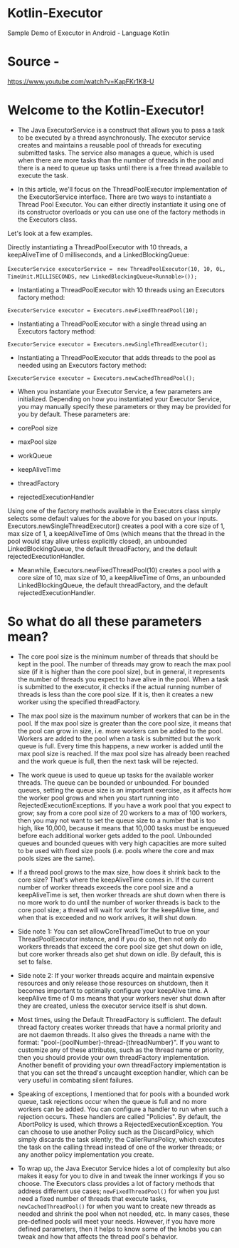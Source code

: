 # Kotlin-Executor
Sample Demo of Executor in Android - Language Kotlin
# Source - 

https://www.youtube.com/watch?v=KapFKr1K8-U 


# Welcome to the Kotlin-Executor!

* The Java ExecutorService is a construct that allows you to pass a task to be executed by a thread asynchronously. The executor service creates and maintains a reusable pool of threads for executing submitted tasks. The service also manages a queue, which is used when there are more tasks than the number of threads in the pool and there is a need to queue up tasks until there is a free thread available to execute the task.

* In this article, we'll focus on the ThreadPoolExecutor implementation of the ExecutorService interface. There are two ways to instantiate a Thread Pool Executor. You can either directly instantiate it using one of its constructor overloads or you can use one of the factory methods in the Executors class.

Let's look at a few examples.

Directly instantiating a ThreadPoolExecutor with 10 threads, a keepAliveTime of 0 milliseconds, and a LinkedBlockingQueue:

`ExecutorService executorService = `
          `new ThreadPoolExecutor(10, 10, 0L, TimeUnit.MILLISECONDS,`
          `new LinkedBlockingQueue<Runnable>());`


* Instantiating a ThreadPoolExecutor with 10 threads using an Executors factory method:

`ExecutorService executor = Executors.newFixedThreadPool(10);`


* Instantiating a ThreadPoolExecutor with a single thread using an Executors factory method:

`ExecutorService executor = Executors.newSingleThreadExecutor();`


* Instantiating a ThreadPoolExecutor that adds threads to the pool as needed using an Executors factory method:

`ExecutorService executor = Executors.newCachedThreadPool();`


* When you instantiate your Executor Service, a few parameters are initialized. Depending on how you instantiated your Executor Service, you may manually specify these parameters or they may be provided for you by default. These parameters are: 

* corePool size
* maxPool size
* workQueue
* keepAliveTime
* threadFactory
 * rejectedExecutionHandler


Using one of the factory methods available in the Executors class simply selects some default values for the above for you based on your inputs. Executors.newSingleThreadExecutor() creates a pool with a core size of 1, max size of 1, a keepAliveTime of 0ms (which means that the thread in the pool would stay alive unless explicitly closed), an unbounded LinkedBlockingQueue, the default threadFactory, and the default rejectedExecutionHandler.

* Meanwhile, Executors.newFixedThreadPool(10) creates a pool with a core size of 10, max size of 10, a keepAliveTime of 0ms, an unbounded LinkedBlockingQueue, the default threadFactory, and the default rejectedExecutionHandler. 

# So what do all these parameters mean?

* The core pool size is the minimum number of threads that should be kept in the pool. The number of threads may grow to reach the max pool size (if it is higher than the core pool size), but in general, it represents the number of threads you expect to have alive in the pool. When a task is submitted to the executor, it checks if the actual running number of threads is less than the core pool size. If it is, then it creates a new worker using the specified threadFactory.

* The max pool size is the maximum number of workers that can be in the pool. If the max pool size is greater than the core pool size, it means that the pool can grow in size, i.e. more workers can be added to the pool. Workers are added to the pool when a task is submitted but the work queue is full. Every time this happens, a new worker is added until the max pool size is reached. If the max pool size has already been reached and the work queue is full, then the next task will be rejected. 

* The work queue is used to queue up tasks for the available worker threads. The queue can be bounded or unbounded. For bounded queues, setting the queue size is an important exercise, as it affects how the worker pool grows and when you start running into RejectedExecutionExceptions. If you have a work pool that you expect to grow; say from a core pool size of 20 workers to a max of 100 workers, then you may not want to set the queue size to a number that is too high, like 10,000, because it means that 10,000 tasks must be enqueued before each additional worker gets added to the pool. Unbounded queues and bounded queues with very high capacities are more suited to be used with fixed size pools (i.e. pools where the core and max pools sizes are the same). 

* If a thread pool grows to the max size, how does it shrink back to the core size? That's where the keepAliveTime comes in. If the current number of worker threads exceeds the core pool size and a keepAliveTime is set, then worker threads are shut down when there is no more work to do until the number of worker threads is back to the core pool size; a thread will wait for work for the keepAlive time, and when that is exceeded and no work arrives, it will shut down.

* Side note 1: You can set allowCoreThreadTimeOut to true on your ThreadPoolExecutor instance, and if you do so, then not only do workers threads that exceed the core pool size get shut down on idle, but core worker threads also get shut down on idle. By default, this is set to false.

* Side note 2: If your worker threads acquire and maintain expensive resources and only release those resources on shutdown, then it becomes important to optimally configure your keepAlive time. A keepAlive time of 0 ms means that your workers never shut down after they are created, unless the executor service itself is shut down.

* Most times, using the Default ThreadFactory is sufficient. The default thread factory creates worker threads that have a normal priority and are not daemon threads. It also gives the threads a name with the format: "pool-{poolNumber}-thread-{threadNumber}". If you want to customize any of these attributes, such as the thread name or priority, then you should provide your own threadFactory implementation. Another benefit of providing your own threadFactory implementation is that you can set the thread's uncaught exception handler, which can be very useful in combating silent failures. 

* Speaking of exceptions, I mentioned that for pools with a bounded work queue, task rejections occur when the queue is full and no more workers can be added. You can configure a handler to run when such a rejection occurs. These handlers are called "Policies". By default, the AbortPolicy is used, which throws a RejectedExecutionException. You can choose to use another Policy such as the DiscardPolicy, which simply discards the task silently; the CallerRunsPolicy, which executes the task on the calling thread instead of one of the worker threads; or any another policy implementation you create.

* To wrap up, the Java Executor Service hides a lot of complexity but also makes it easy for you to dive in and tweak the inner workings if you so choose. The Executors class provides a lot of factory methods that address different use cases; `newFixedThreadPool()` for when you just need a fixed number of threads that execute tasks, `newCachedThreadPool()` for when you want to create new threads as needed and shrink the pool when not needed, etc. In many cases, these pre-defined pools will meet your needs. However, if you have more defined parameters, then it helps to know some of the knobs you can tweak and how that affects the thread pool's behavior.

